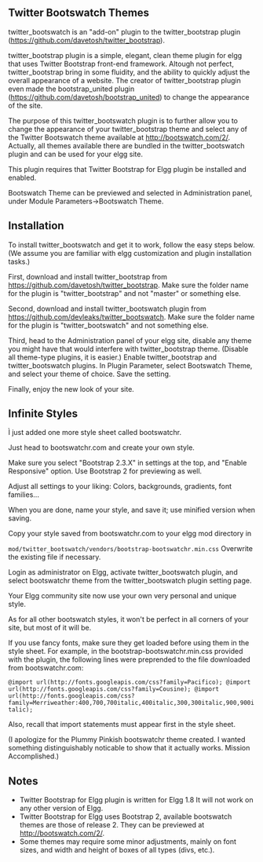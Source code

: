 ## Twitter Bootswatch Themes ##

twitter_bootswatch is an "add-on" plugin to the twitter_bootstrap plugin (https://github.com/davetosh/twitter_bootstrap).

twitter_bootstrap plugin is a simple, elegant, clean theme plugin for elgg that uses Twitter Bootstrap front-end framework.
Altough not perfect, twitter_bootstrap bring in some fluidity, and the ability to quickly adjust the overall appearance of a website.
The creator of twitter_bootstrap plugin even made the bootstrap_united plugin (https://github.com/davetosh/bootstrap_united) to change
the appearance of the site.

The purpose of this twitter_bootswatch plugin is to further allow you to change the appearance of your twitter_bootstrap theme
and select any of the Twitter Bootswatch theme available at http://bootswatch.com/2/.
Actually, all themes available there are bundled in the twitter_bootswatch plugin and can be used for your elgg site.

This plugin requires that Twitter Bootstrap for Elgg plugin  be installed and enabled.

Bootswatch Theme can be previewed and selected in Administration panel, under Module Parameters->Bootswatch Theme.



## Installation ##

To install twitter_bootswatch and get it to work, follow the easy steps below.
(We assume you are familiar with elgg customization and plugin installation tasks.)

First, download and install twitter_bootstrap from https://github.com/davetosh/twitter_bootstrap.
Make sure the folder name for the plugin is "twitter_bootstrap" and not "master" or something else.

Second, download and install twitter_bootswatch plugin from https://github.com/devleaks/twitter_bootswatch.
Make sure the folder name for the plugin is "twitter_bootswatch" and not something else.

Third, head to the Administration panel of your elgg site, disable any theme you might have that would interfere with twitter_bootstrap theme.
(Disable all theme-type plugins, it is easier.)
Enable twitter_bootstrap and twitter_bootswatch plugins.
In Plugin Parameter, select Bootswatch Theme, and select your theme of choice. Save the setting.

Finally, enjoy the new look of your site.



## Infinite Styles ##

Ì just added one more style sheet called bootswatchr.

Just head to bootswatchr.com and create your own style.

Make sure you select "Bootstrap 2.3.X" in settings at the top, and "Enable Responsive" option.
Use Bootstrap 2 for previewing as well.

Adjust all settings to your liking: Colors, backgrounds, gradients, font families...

When you are done, name your style, and save it; use minified version when saving.

Copy your style saved from bootswatchr.com to your elgg mod directory in

`
mod/twitter_bootswatch/vendors/bootstrap-bootswatchr.min.css
`
Overwrite the existing file if necessary.

Login as administrator on Elgg, activate twitter_bootswatch plugin,
and select bootswatchr theme from the twitter_bootswatch plugin setting page.

Your Elgg community site now use your own very personal and unique style.

As for all other bootswatch styles, it won't be perfect in all corners of your site, but most of it will be.


If you use fancy fonts, make sure they get loaded before using them in the style sheet.
For example, in the bootstrap-bootswatchr.min.css provided with the plugin, the following lines were preprended
to the file downloaded from bootswatchr.com:

`
@import url(http://fonts.googleapis.com/css?family=Pacifico);
@import url(http://fonts.googleapis.com/css?family=Cousine);
@import url(http://fonts.googleapis.com/css?family=Merriweather:400,700,700italic,400italic,300,300italic,900,900italic);
`

Also, recall that import statements must appear first in the style sheet.

(I apologize for the Plummy Pinkish bootswatchr theme created.
I wanted something distinguishably noticable to show that it actually works.
Mission Accomplished.)



## Notes ##

*	Twitter Bootstrap for Elgg plugin is written for Elgg 1.8 It will not work on any other version of Elgg.
*	Twitter Bootstrap for Elgg uses Bootstrap 2, available bootswatch themes are those of release 2. They can be previewed at http://bootswatch.com/2/.
*	Some themes may require some minor adjustments, mainly on font sizes, and width and height of boxes of all types (divs, etc.).
